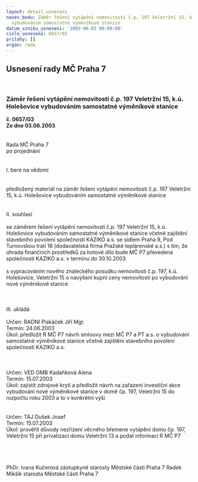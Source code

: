 ```yaml
---
layout: detail_usneseni
nazev_bodu: Záměr řešení vytápění nemovitosti č.p. 197 Veletržní 15, k.ú. Holešovice
  vybudováním samostatné výměníkové stanice
datum_vzniku_usneseni: '2003-06-03 00:00:00'
cislo_usneseni: 0657/03
prilohy: []
organ: rada
---
```

<div id="ucUsn_pList" class="usn">
	<span><h2>Usnesení rady MČ Praha 7 </h2>
<br></span><div class="standBody">
<span><h3>Záměr řešení vytápění nemovitosti č.p. 197 Veletržní 15, k.ú. Holešovice vybudováním samostatné výměníkové stanice</h3></span><div class="center">
		<strong>č. 0657/03</strong><br>
	</div>
<div class="center">
		<strong>Ze dne 03.06.2003</strong><br><br>
	</div>
<br>Rada MČ Praha 7<br>po projednání<br><br><br>I.	bere na vědomí<br><br> <br>předložený materiál na záměr řešení vytápění nemovitosti č.p. 197 Veletržní 15, k.ú. Holešovice vybudováním samostatné výměníkové stanice<br><br><br>II.	souhlasí <br><br>se záměrem řešení vytápění nemovitosti č.p. 197 Veletržní 15, k.ú. Holešovice vybudováním samostatné výměníkové stanice včetně zajištění stavebního povolení společností KAZIKO a.s. se sídlem Praha 9, Pod Turnovskou tratí 18 (dodavatelská firma Pražské teplárenské a.s.)  s tím, že úhrada finančních prostředků za hotové dílo bude MČ P7 převedena  společnosti KAZIKO a.s. v termínu do 30.10.2003 <br><br>s vypracováním nového znaleckého posudku nemovitosti č.p. 197, k.ú. Holešovice, Veletržní 15 o navýšení kupní ceny nemovitosti po vybudování nové výměníkové stanice<br><br><br><br>III.	ukládá <br><br>Určen:	RADNI Piskáček Jiří Mgr.<br>Termín: 24.06.2003<br>Úkol:	předložit R MČ P7 návrh smlouvy mezi MČ P7 a PT a.s. o vybudování samostatné výměníkové stanice včetně zajištění stavebního povolení společností KAZIKO  a.s. <br> <br><br><br>Určen:	VED OMB Kadaňková Alena<br>Termín: 15.07.2003<br>Úkol:	zajistit zdrojové krytí a předložit návrh na zařazení investiční akce vybudování nové výměníkové stanice v domě čp. 197, Veletržní 15 do rozpočtu roku 2003 a to v konkrétní výši <br> <br><br>Určen:	TAJ Dušek Josef<br>Termín: 15.07.2003<br>Úkol:	prověřit důvody nezřízení věcného břemene vytápění domu čp. 197, Veletržní 15 při privatizaci domu Veletržní 13 a podat informaci R MČ P7<br> <br><br><br>	<br>PhDr. Ivana Kučerová zástupkyně starosty Městské části Praha 7	 Radek Mikšík starosta Městské části Praha 7<br>	<br><br>
</div>
</div>